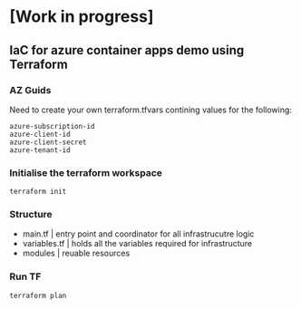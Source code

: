 # [Work in progress]

## IaC for azure container apps demo using Terraform

### AZ Guids
Need to create your own terraform.tfvars contining values for the following:

```
azure-subscription-id
azure-client-id
azure-client-secret
azure-tenant-id
```

### Initialise the terraform workspace

```
terraform init
```

### Structure

- main.tf | entry point and coordinator for all infrastrucutre logic
- variables.tf | holds all the variables required for infrastructure
- modules | reuable resources

### Run TF

```
terraform plan
```